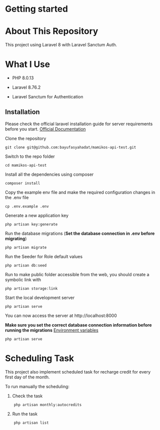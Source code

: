 # Getting started

# About This Repository

This project using Laravel 8 with Laravel Sanctum Auth.

# What I Use

- PHP 8.0.13

- Laravel 8.76.2

- Laravel Sanctum for Authentication

## Installation

Please check the official laravel installation guide for server requirements before you start. [Official Documentation](https://laravel.com/docs/8.x)

Clone the repository

    git clone git@github.com:bayufasyahadat/mamikos-api-test.git

Switch to the repo folder

    cd mamikos-api-test

Install all the dependencies using composer

    composer install

Copy the example env file and make the required configuration changes in the .env file

    cp .env.example .env

Generate a new application key

    php artisan key:generate

Run the database migrations (**Set the database connection in .env before migrating**)

    php artisan migrate

Run the Seeder for Role default values

    php artisan db:seed

Run to make public folder accessible from the web, you should create a symbolic link with

    php artisan storage:link

Start the local development server

    php artisan serve

You can now access the server at http://localhost:8000

**Make sure you set the correct database connection information before running the migrations** [Environment variables](#environment-variables)

    php artisan serve

# Scheduling Task

This project also implement scheduled task for recharge credit for every first day of the month.

To run manually the scheduling:

1. Check the task

```
    php artisan monthly:autocredits
```

2. Run the task

```
    php artisan list